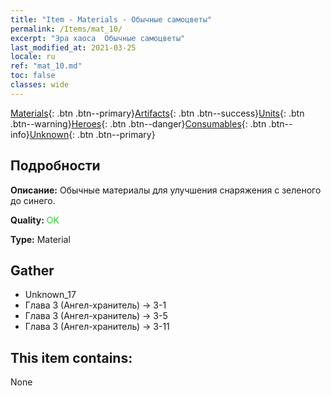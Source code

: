 ```yaml
---
title: "Item - Materials - Обычные самоцветы"
permalink: /Items/mat_10/
excerpt: "Эра хаоса  Обычные самоцветы"
last_modified_at: 2021-03-25
locale: ru
ref: "mat_10.md"
toc: false
classes: wide
---
```

 [Materials](/ru/Items/){: .btn .btn--primary}[Artifacts](/ru/Items/Artifacts/){: .btn .btn--success}[Units](/ru/Items/Units/){: .btn .btn--warning}[Heroes](/ru/Items/Heroes/){: .btn .btn--danger}[Consumables](/ru/Items/Consumables/){: .btn .btn--info}[Unknown](/ru/Items/Unknown/){: .btn .btn--primary}

## Подробности
 **Описание:** Обычные материалы для улучшения снаряжения c зеленого до синего.

 **Quality:** <span style="color: #32CD32">OK</span>

 **Type:** Material

## Gather

*    Unknown_17 
*    Глава 3 (Ангел-хранитель) -> 3-1 
*    Глава 3 (Ангел-хранитель) -> 3-5 
*    Глава 3 (Ангел-хранитель) -> 3-11 

## This item contains:

  None

